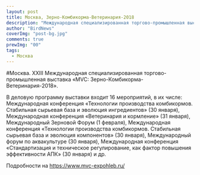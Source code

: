 ```yaml
---
layout: post
title: Москва, Зерно-Комбикорма-Ветеринария-2018
description: "Международная специализированная торгово-промышленная выставка «MVC: Зерно-Комбикорма-Ветеринария-2018» 30 января - 1 февраля. ВДНХ, павильон №75"
author: "BirdNews"
coverImg: "post-bg.jpg"
comments: true
prewImg: "00"
tags:
  - Москва
---
```


#Москва. XXIII Международная специализированная торгово-промышленная выставка «MVC: Зерно-Комбикорма-Ветеринария-2018».

В деловую программу выставки входит 16 мероприятий, в их числе: Международная конференция «Технологии производства комбикормов. Стабильная сырьевая база и эволюция ингредиентов» (30 января), Международная конференция «Ветеринария и кормление» (31 января), Международный Зерновой Форум (1 февраля), Международная конференция «Технологии производства комбикормов. Стабильная сырьевая база и эволюция компонентов» (30 января), Международный форум по аквакультуре (30 января), Международная конференция «Стандартизация и техническое регулирование, как фактор повышения эффективности АПК» (30 января) и др.

Подробности на https://www.mvc-expohleb.ru/
